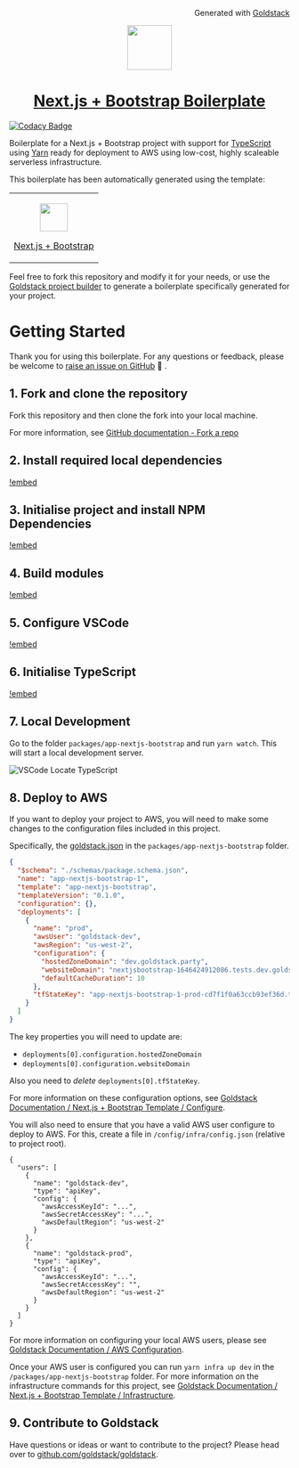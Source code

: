 
<p align="right"><img src="https://cdn.goldstack.party/img/202203/goldstack_icon.png" height="12"> Generated with <a href="https://goldstack.party">Goldstack</a></p>

<p align="center">
  <a href="https://goldstack.party/templates/nextjs-bootstrap">
    <img src="https://cdn.goldstack.party/img/202203/nextjs.svg" height="80">
    <h1 align="center">Next.js + Bootstrap Boilerplate</h1>
  </a>
</p>

[![Codacy Badge](https://app.codacy.com/project/badge/Grade/a543d8d5d69d40ef86127f310b17a2ed)](https://www.codacy.com/gh/goldstack/nextjs-bootstrap-boilerplate/dashboard?utm_source=github.com&utm_medium=referral&utm_content=goldstack/nextjs-bootstrap-boilerplate&utm_campaign=Badge_Grade) 

Boilerplate for a Next.js + Bootstrap project with support for [TypeScript](https://www.typescriptlang.org/) using [Yarn](https://yarnpkg.com/) ready for deployment to AWS using low-cost, highly scaleable serverless infrastructure.

This boilerplate has been automatically generated using the template:

<table>
  <tbody>
    <tr>
      <td>
        <p align="center"><a href="https://goldstack.party/templates/nextjs-bootstrap"><img width="50" src="https://cdn.goldstack.party/img/202203/nextjs.svg"></a></p>
        <p><a href="https://goldstack.party/templates/nextjs-bootstrap">Next.js + Bootstrap</a></p>
      </td>
    </tr>
  </tbody>
</table>

Feel free to fork this repository and modify it for your needs, or use the [Goldstack project builder](https://goldstack.party/build) to generate a boilerplate specifically generated for your project.

# Getting Started

Thank you for using this boilerplate. For any questions or feedback, please be welcome to [raise an issue on GitHub](https://github.com/goldstack/goldstack/issues) 🤗 .

## 1. Fork and clone the repository

Fork this repository and then clone the fork into your local machine.

For more information, see [GitHub documentation - Fork a repo](https://docs.github.com/en/get-started/quickstart/fork-a-repo)

## 2. Install required local dependencies

[!embed](./../../../../../../workspaces/docs/docs/shared/getting-started/dependencies.md)

## 3. Initialise project and install NPM Dependencies

[!embed](./../../../../../../workspaces/docs/docs/shared/getting-started/install.md)

## 4. Build modules

[!embed](./../../../../../../workspaces/docs/docs/shared/getting-started/build.md)

## 5. Configure VSCode

[!embed](./../../../../../../workspaces/docs/docs/shared/getting-started/vscode.md)

## 6. Initialise TypeScript

[!embed](./../../../../../../workspaces/docs/docs/shared/getting-started/typescript.md)

## 7. Local Development

Go to the folder `packages/app-nextjs-bootstrap` and run `yarn watch`. This will start a local development server.

<img src="https://cdn.goldstack.party/img/202201/yarn_watch.gif"  alt="VSCode Locate TypeScript">

## 8. Deploy to AWS

If you want to deploy your project to AWS, you will need to make some changes to the configuration files included in this project.

Specifically, the [goldstack.json](https://github.com/goldstack/nextjs-bootstrap-boilerplate/blob/master/packages/app-nextjs-bootstrap-1/goldstack.json) in the `packages/app-nextjs-bootstrap` folder.

```json
{
  "$schema": "./schemas/package.schema.json",
  "name": "app-nextjs-bootstrap-1",
  "template": "app-nextjs-bootstrap",
  "templateVersion": "0.1.0",
  "configuration": {},
  "deployments": [
    {
      "name": "prod",
      "awsUser": "goldstack-dev",
      "awsRegion": "us-west-2",
      "configuration": {
        "hostedZoneDomain": "dev.goldstack.party",
        "websiteDomain": "nextjsbootstrap-1646424912086.tests.dev.goldstack.party",
        "defaultCacheDuration": 10
      },
      "tfStateKey": "app-nextjs-bootstrap-1-prod-cd7f1f0a63ccb93ef36d.tfstate"
    }
  ]
}
```

The key properties you will need to update are:

- `deployments[0].configuration.hostedZoneDomain`
- `deployments[0].configuration.websiteDomain`

Also you need to _delete_ `deployments[0].tfStateKey`.

For more information on these configuration options, see [Goldstack Documentation / Next.js + Bootstrap Template / Configure](https://docs.goldstack.party/docs/templates/app-nextjs-bootstrap#configure).

You will also need to ensure that you have a valid AWS user configure to deploy to AWS. For this, create a file in `/config/infra/config.json` (relative to project root).

```
{
  "users": [
    {
      "name": "goldstack-dev",
      "type": "apiKey",
      "config": {
        "awsAccessKeyId": "...",
        "awsSecretAccessKey": "...",
        "awsDefaultRegion": "us-west-2"
      }
    },
    {
      "name": "goldstack-prod",
      "type": "apiKey",
      "config": {
        "awsAccessKeyId": "...",
        "awsSecretAccessKey": "",
        "awsDefaultRegion": "us-west-2"
      }
    }
  ]
}
```

For more information on configuring your local AWS users, please see [Goldstack Documentation / AWS Configuration](https://docs.goldstack.party/docs/goldstack/configuration#aws-configuration).

Once your AWS user is configured you can run `yarn infra up dev` in the `/packages/app-nextjs-bootstrap` folder. For more information on the infrastructure commands for this project, see [Goldstack Documentation / Next.js + Bootstrap Template / Infrastructure](https://docs.goldstack.party/docs/templates/app-nextjs-bootstrap#infrastructure-3).

## 9. Contribute to Goldstack

Have questions or ideas or want to contribute to the project? Please head over to [github.com/goldstack/goldstack](https://github.com/goldstack/goldstack).
